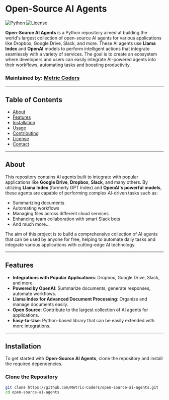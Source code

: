 # Open-Source AI Agents

[![Python](https://img.shields.io/badge/Python-3.x-blue.svg)](https://www.python.org/)
[![License](https://img.shields.io/badge/License-MIT-green.svg)](LICENSE)

**Open-Source AI Agents** is a Python repository aimed at building the world's largest collection of open-source AI agents for various applications like Dropbox, Google Drive, Slack, and more. These AI agents use **Llama Index** and **OpenAI** models to perform intelligent actions that integrate seamlessly with a variety of services. The goal is to create an ecosystem where developers and users can easily integrate AI-powered agents into their workflows, automating tasks and boosting productivity.

### Maintained by: [Metric Coders](https://github.com/Metric-Coders)

---

## Table of Contents
- [About](#about)
- [Features](#features)
- [Installation](#installation)
- [Usage](#usage)
- [Contributing](#contributing)
- [License](#license)
- [Contact](#contact)

---

## About

This repository contains AI agents built to integrate with popular applications like **Google Drive**, **Dropbox**, **Slack**, and many others. By utilizing **Llama Index** (formerly GPT Index) and **OpenAI's powerful models**, these agents are capable of performing complex AI-driven tasks such as:

- Summarizing documents
- Automating workflows
- Managing files across different cloud services
- Enhancing team collaboration with smart Slack bots
- And much more...

The aim of this project is to build a comprehensive collection of AI agents that can be used by anyone for free, helping to automate daily tasks and integrate various applications with cutting-edge AI technology.

---

## Features

- **Integrations with Popular Applications**: Dropbox, Google Drive, Slack, and more.
- **Powered by OpenAI**: Summarize documents, generate responses, automate workflows.
- **Llama Index for Advanced Document Processing**: Organize and manage documents easily.
- **Open Source**: Contribute to the largest collection of AI agents for applications.
- **Easy-to-Use**: Python-based library that can be easily extended with more integrations.

---

## Installation

To get started with **Open-Source AI Agents**, clone the repository and install the required dependencies.

### Clone the Repository

```bash
git clone https://github.com/Metric-Coders/open-source-ai-agents.git
cd open-source-ai-agents
